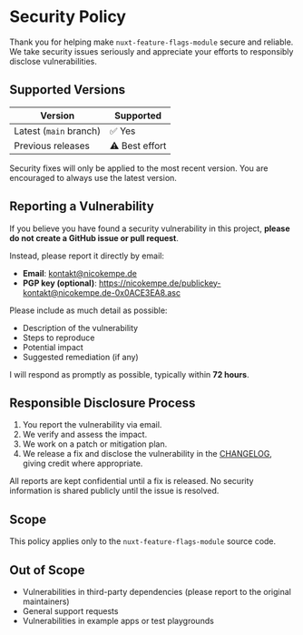 # Security Policy

Thank you for helping make `nuxt-feature-flags-module` secure and reliable. We take security issues seriously and appreciate your efforts to responsibly disclose vulnerabilities.

## Supported Versions

| Version | Supported |
| ------- | --------- |
| Latest (`main` branch) | ✅ Yes |
| Previous releases      | ⚠️ Best effort |

Security fixes will only be applied to the most recent version. You are encouraged to always use the latest version.

## Reporting a Vulnerability

If you believe you have found a security vulnerability in this project, **please do not create a GitHub issue or pull request**.

Instead, please report it directly by email:

- **Email**: [kontakt@nicokempe.de](mailto:kontakt@nicokempe.de)
- **PGP key (optional)**: https://nicokempe.de/publickey-kontakt@nicokempe.de-0x0ACE3EA8.asc

Please include as much detail as possible:

- Description of the vulnerability
- Steps to reproduce
- Potential impact
- Suggested remediation (if any)

I will respond as promptly as possible, typically within **72 hours**.

## Responsible Disclosure Process

1. You report the vulnerability via email.
2. We verify and assess the impact.
3. We work on a patch or mitigation plan.
4. We release a fix and disclose the vulnerability in the [CHANGELOG](../CHANGELOG.md), giving credit where appropriate.

All reports are kept confidential until a fix is released. No security information is shared publicly until the issue is resolved.

## Scope

This policy applies only to the `nuxt-feature-flags-module` source code.

## Out of Scope

- Vulnerabilities in third-party dependencies (please report to the original maintainers)
- General support requests
- Vulnerabilities in example apps or test playgrounds
